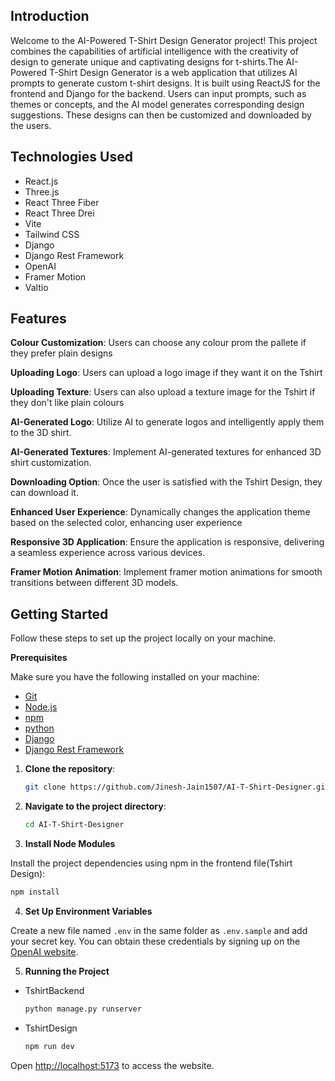 ## Introduction

Welcome to the AI-Powered T-Shirt Design Generator project! This project combines the capabilities of artificial intelligence with the creativity of design to generate unique and captivating designs 
for t-shirts.The AI-Powered T-Shirt Design Generator is a web application that utilizes AI prompts to generate custom t-shirt designs. It is built using ReactJS for the frontend and Django for the 
backend. Users can input prompts, such as themes or concepts, and the AI model generates corresponding design suggestions. These designs can then be customized and downloaded by the users.

## Technologies Used

- React.js
- Three.js
- React Three Fiber
- React Three Drei
- Vite
- Tailwind CSS
- Django
- Django Rest Framework
- OpenAI
- Framer Motion
- Valtio

## Features

**Colour Customization**: Users can choose any colour prom the pallete if they prefer plain designs

**Uploading Logo**: Users can upload a logo image if they want it on the Tshirt

**Uploading Texture**: Users can also upload a texture image for the Tshirt if they don't like plain colours

**AI-Generated Logo**: Utilize AI to generate logos and intelligently apply them to the 3D shirt.

**AI-Generated Textures**: Implement AI-generated textures for enhanced 3D shirt customization.

**Downloading Option**: Once the user is satisfied with the Tshirt Design, they can download it.

**Enhanced User Experience**: Dynamically changes the application theme based on the selected color, enhancing user experience

**Responsive 3D Application**: Ensure the application is responsive, delivering a seamless experience across various devices.

**Framer Motion Animation**: Implement framer motion animations for smooth transitions between different 3D models.

## Getting Started

Follow these steps to set up the project locally on your machine.

**Prerequisites**

Make sure you have the following installed on your machine:

- [Git](https://git-scm.com/)
- [Node.js](https://nodejs.org/en)
- [npm](https://www.npmjs.com/)
- [python](https://www.python.org/)
- [Django](https://www.djangoproject.com/)
- [Django Rest Framework](https://www.django-rest-framework.org/)

1. **Clone the repository**:
   ```bash
   git clone https://github.com/Jinesh-Jain1507/AI-T-Shirt-Designer.git

2. **Navigate to the project directory**:
   ```bash
   cd AI-T-Shirt-Designer

3. **Install  Node Modules**

Install the project dependencies using npm in the frontend file(Tshirt Design):
  ```bash
npm install
```

4. **Set Up Environment Variables**

Create a new file named `.env` in the same folder as `.env.sample` and add your secret key. You can obtain these credentials by signing up on the [OpenAI website](https://openai.com/).

5. **Running the Project**

- TshirtBackend
   ```bash
   python manage.py runserver
   ```
- TshirtDesign
   ```bash
   npm run dev
   ```

Open [http://localhost:5173](http://localhost:5173) to access the website.

